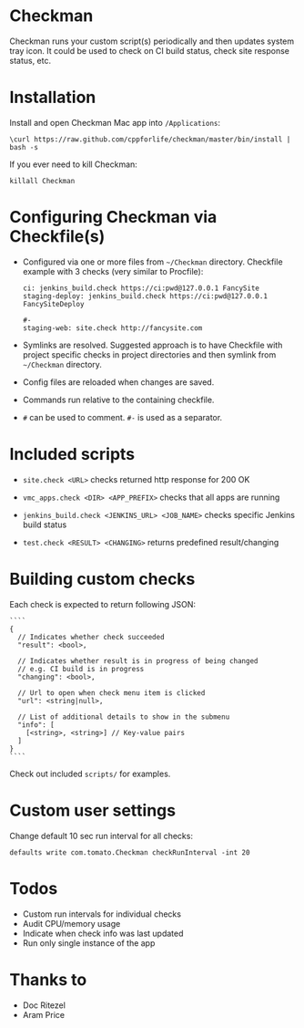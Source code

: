 # Checkman

Checkman runs your custom script(s) periodically and then updates system tray icon.
It could be used to check on CI build status, check site response status, etc.


# Installation

Install and open Checkman Mac app into `/Applications`:

    \curl https://raw.github.com/cppforlife/checkman/master/bin/install | bash -s

If you ever need to kill Checkman:

    killall Checkman


# Configuring Checkman via Checkfile(s)

* Configured via one or more files from `~/Checkman` directory.
  Checkfile example with 3 checks (very similar to Procfile):

    ```
    ci: jenkins_build.check https://ci:pwd@127.0.0.1 FancySite
    staging-deploy: jenkins_build.check https://ci:pwd@127.0.0.1 FancySiteDeploy

    #-
    staging-web: site.check http://fancysite.com
    ```

* Symlinks are resolved. Suggested approach is to have Checkfile with project
  specific checks in project directories and then symlink from `~/Checkman` directory.

* Config files are reloaded when changes are saved.

* Commands run relative to the containing checkfile.

* `#` can be used to comment. `#-` is used as a separator.


# Included scripts

* `site.check <URL>` checks returned http response for 200 OK

* `vmc_apps.check <DIR> <APP_PREFIX>` checks that all apps are running

* `jenkins_build.check <JENKINS_URL> <JOB_NAME>` checks specific Jenkins build status

* `test.check <RESULT> <CHANGING>` returns predefined result/changing


# Building custom checks

Each check is expected to return following JSON:

    ````
    {
      // Indicates whether check succeeded
      "result": <bool>,

      // Indicates whether result is in progress of being changed
      // e.g. CI build is in progress
      "changing": <bool>,
      
      // Url to open when check menu item is clicked
      "url": <string|null>,
      
      // List of additional details to show in the submenu
      "info": [
        [<string>, <string>] // Key-value pairs
      ]
    }
    ````

Check out included `scripts/` for examples.


# Custom user settings

Change default 10 sec run interval for all checks:

    defaults write com.tomato.Checkman checkRunInterval -int 20


# Todos

* Custom run intervals for individual checks
* Audit CPU/memory usage
* Indicate when check info was last updated
* Run only single instance of the app


# Thanks to

* Doc Ritezel
* Aram Price

